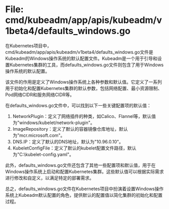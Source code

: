# File: cmd/kubeadm/app/apis/kubeadm/v1beta4/defaults_windows.go

在Kubernetes项目中，cmd/kubeadm/app/apis/kubeadm/v1beta4/defaults_windows.go文件是Kubeadm的Windows操作系统的默认配置文件。Kubeadm是一个用于引导和设置Kubernetes集群的工具，而defaults_windows.go文件则包含了用于Windows操作系统的默认配置。

该文件的作用是定义了Windows操作系统上各种参数和默认值。它定义了一系列用于初始化和配置Kubernetes集群的默认参数，包括网络配置、最小资源限制、Pod网络CIDR和服务网络CIDR等。

在defaults_windows.go文件中，可以找到以下一些关键配置项的默认值：

1. NetworkPlugin：定义了网络插件的种类，如Calico、Flannel等，默认值为"windows/kubelet/network-plugin"。
2. ImageRepository：定义了默认的容器镜像仓库地址，默认为"mcr.microsoft.com"。
3. DNS.IP：定义了默认的DNS地址，默认为"10.96.0.10"。
4. KubeletConfigFile：定义了默认的kubelet配置文件路径，默认为"C:\\kubelet-config.yaml"。

此外，defaults_windows.go文件还包含了其他一些配置项和默认值，用于在Windows操作系统上启动和配置Kubernetes集群。这些默认值可以根据实际需求进行修改和自定义，以满足特定的部署需求。

总之，defaults_windows.go文件在Kubernetes项目中扮演着设置Windows操作系统上Kubeadm默认配置的角色，提供默认的配置值以简化集群的初始化和配置过程。

